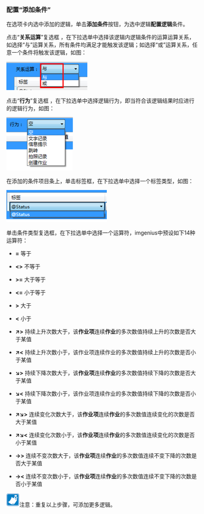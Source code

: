 ### 配置“添加条件”
在选项卡内选中添加的逻辑，单击**添加条件**按钮，为选中逻辑**配置逻辑**条件。

点击“**关系运算**”复选框 ，在下拉选单中选择该逻辑内逻辑条件的运算运算关系，如选择“与”运算关系，所有条件均满足才能触发该逻辑；如选择“或”运算关系，任意一个条件将触发该逻辑，如图：

![](./images/作业项添加条件1.png)

点击“**行为**”复选框 ，在下拉选单中选择逻辑行为，即当符合该逻辑结果时应进行的逻辑行为，如图：

![](./images/作业项添加条件2.png)

在添加的条件项目条上，单击标签框，在下拉选单中选择一个标签类型，如图：

![](./images/作业项添加条件3.png)

单击条件类型复选框，在下拉选单中选择一个运算符，imgenius中预设如下14种运算符：

* **=** 等于

* **<>** 不等于

* **>=** 大于等于

* **<=** 小于等于

* **>** 大于

* **<** 小于

* **↗>** 持续上升次数大于，该**作业项**连续**作业**的多次数值持续上升的次数是否大于某值

* **↗<** 持续上升次数小于，该作业项连续作业的多次数值持续上升的次数是否小于某值

* **↘>** 持续下降次数大于，该**作业项**连续**作业**的多次数值持续下降的次数是否大于某值

* **↘<** 持续下降次数小于，该作业项连续作业的多次数值持续下降的次数是否小于某值

* **↗↘>** 连续变化次数大于，该**作业项**连续**作业**的多次数值连续变化的次数是否大于某值

* **↗↘<** 连续变化次数小于，该**作业项**连续**作业**的多次数值连续变化的次数是否小于某值

* **→>** 连续不变次数大于，该**作业项**连续**作业**的多次数值连续不变下降的次数是否大于某值

* **→<** 连续不变次数小于，该**作业项**连续**作业**的多次数值连续不变下降的次数是否小于某值

![](./images/注意.png)注意：重复以上步骤，可添加更多逻辑。